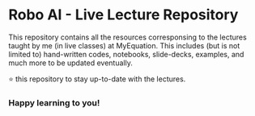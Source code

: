 # Robo AI - Live Lecture Repository
This repository contains all the resources corresponsing to the lectures taught by me (in live classes) at MyEquation. This includes (but is not limited to) hand-written codes, notebooks, slide-decks, examples, and much more to be updated eventually.

⭐ this repository to stay up-to-date with the lectures.

### Happy learning to you!
